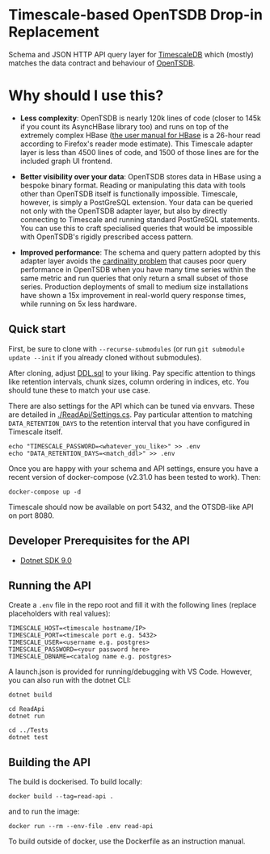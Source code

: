 # Timescale-based OpenTSDB Drop-in Replacement

Schema and JSON HTTP API query layer for [TimescaleDB](https://github.com/timescale/timescaledb) which (mostly) matches the data contract and behaviour of [OpenTSDB](http://opentsdb.net/docs/build/html/api_http/query/index.html).

# Why should I use this?

 - **Less complexity**: OpenTSDB is nearly 120k lines of code (closer to 145k if you count its AsyncHBase library too) and runs on top of the extremely complex HBase ([the user manual for HBase](https://hbase.apache.org/book.html) is a 26-hour read according to Firefox's reader mode estimate). This Timescale adapter layer is less than 4500 lines of code, and 1500 of those lines are for the included graph UI frontend.

 - **Better visibility over your data**: OpenTSDB stores data in HBase using a bespoke binary format. Reading or manipulating this data with tools other than OpenTSDB itself is functionally impossible. Timescale, however, is simply a PostGreSQL extension. Your data can be queried not only with the OpenTSDB adapter layer, but also by directly connecting to Timescale and running standard PostGreSQL statements. You can use this to craft specialised queries that would be impossible with OpenTSDB's rigidly prescribed access pattern.

 - **Improved performance**: The schema and query pattern adopted by this adapter layer avoids the [cardinality problem](https://opentsdb.net/docs/build/html/user_guide/writing/index.html#time-series-cardinality) that causes poor query performance in OpenTSDB when you have many time series within the same metric and run queries that only return a small subset of those series. Production deployments of small to medium size installations have shown a 15x improvement in real-world query response times, while running on 5x less hardware.

## Quick start

First, be sure to clone with `--recurse-submodules` (or run `git submodule update --init` if you already cloned without submodules).

After cloning, adjust [DDL.sql](./DDL.sql) to your liking. Pay specific attention to things like retention intervals, chunk sizes, column ordering in indices, etc. You should tune these to match your use case.

There are also settings for the API which can be tuned via envvars. These are detailed in [./ReadApi/Settings.cs](./ReadApi/Settings.cs). Pay particular attention to matching `DATA_RETENTION_DAYS` to the retention interval that you have configured in Timescale itself.

```shell
echo "TIMESCALE_PASSWORD=<whatever_you_like>" >> .env
echo "DATA_RETENTION_DAYS=<match_ddl>" >> .env
```

Once you are happy with your schema and API settings, ensure you have a recent version of docker-compose (v2.31.0 has been tested to work). Then:

```shell
docker-compose up -d
```

Timescale should now be available on port 5432, and the OTSDB-like API on port 8080.

## Developer Prerequisites for the API

 - [Dotnet SDK 9.0](https://dotnet.microsoft.com/en-us/download/dotnet/9.0)

## Running the API

Create a `.env` file in the repo root and fill it with the following lines (replace placeholders with real values):

```
TIMESCALE_HOST=<timescale hostname/IP>
TIMESCALE_PORT=<timescale port e.g. 5432>
TIMESCALE_USER=<username e.g. postgres>
TIMESCALE_PASSWORD=<your password here>
TIMESCALE_DBNAME=<catalog name e.g. postgres>
```

A launch.json is provided for running/debugging with VS Code. However, you can also run with the dotnet CLI:

```shell
dotnet build

cd ReadApi
dotnet run

cd ../Tests
dotnet test
```

## Building the API

The build is dockerised. To build locally:

```shell
docker build --tag=read-api .
```

and to run the image:

```shell
docker run --rm --env-file .env read-api
```

To build outside of docker, use the Dockerfile as an instruction manual.
